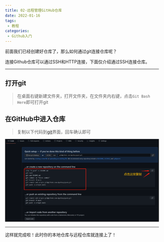 ```yaml
---
title: 02-远程管理GitHub仓库
date: 2022-01-16
tags:
 - 教程
categories: 
 - Github入门
---
```


前面我们已经创建好仓库了，那么如何通过git连接仓库呢？

连接Github仓库可以通过SSH和HTTP连接，下面仅介绍通过SSH连接仓库。

---

## <span id="opengit">打开git</span>

> 在桌面右键新建文件夹，打开文件夹，在文件夹内右键，点击`Git Bash Here`即可打开git

## 在GitHub中进入仓库

> 复制以下代码到[git](#opengit)界面，回车确认即可

![](./021.png)

---

这样就完成啦！此时你的本地仓库与远程仓库就连接上了！